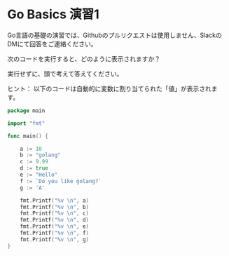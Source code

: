 # Go Basics 演習1

Go言語の基礎の演習では、Githubのプルリクエストは使用しません、SlackのDMにて回答をご連絡ください。

次のコードを実行すると、どのように表示されますか？

実行せずに、頭で考えて答えてください。

ヒント： 以下のコードは自動的に変数に割り当てられた「値」が表示されます。


```go
package main

import "fmt"

func main() {

	a := 10　
	b := "golang"
	c := 9.99
	d := true
	e := "Hello"
	f := `Do you like golang?`
	g := 'A'

	fmt.Printf("%v \n", a)
	fmt.Printf("%v \n", b)
	fmt.Printf("%v \n", c)
	fmt.Printf("%v \n", d)
	fmt.Printf("%v \n", e)
	fmt.Printf("%v \n", f)
	fmt.Printf("%v \n", g)
}

```